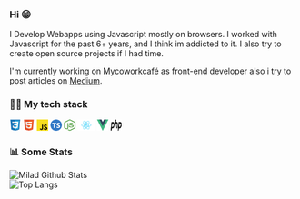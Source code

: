 ### Hi 😁

I Develop Webapps using Javascript mostly on browsers. I worked with Javascript for the past 6+ years, and I think im addicted to it.
I also try to create open source projects if I had time.

I'm currently working on [Mycoworkcafé](https://app.mycoworkcafe.com) as front-end developer also i try to post articles on [Medium](https://medium.com/@miladd3).

### 👨‍💻️ My tech stack


[<img src="https://raw.githubusercontent.com/miladd3/miladd3/main/assets/css.svg" width="20px"  alt="CSS"/>](https://github.com/miladd3)
[<img src="https://raw.githubusercontent.com/miladd3/miladd3/main/assets/html.svg" width="20px"  alt="HTML"/>](https://github.com/miladd3)
[<img src="https://raw.githubusercontent.com/miladd3/miladd3/main/assets/javascript.svg" width="20px"  alt="Javascript"/>](https://github.com/miladd3)
[<img src="https://raw.githubusercontent.com/miladd3/miladd3/main/assets/typescript.svg" width="20" height="20px" alt="Typescript" />](https://github.com/miladd3)
[<img src="https://raw.githubusercontent.com/miladd3/miladd3/main/assets/nodejs.svg" width="20px" height="20px" alt="NodeJs" />](https://github.com/miladd3)
[<img src="https://raw.githubusercontent.com/miladd3/miladd3/main/assets/react.svg" width="30" height="20px" alt="React" />](https://github.com/miladd3)
[<img src="https://raw.githubusercontent.com/miladd3/miladd3/main/assets/vue.svg" width="20" height="20px" alt="Vue" />](https://github.com/miladd3)
[<img src="https://raw.githubusercontent.com/miladd3/miladd3/main/assets/php.svg" width="20" height="20px" alt="PHP" />](https://github.com/miladd3)

### 📊 Some Stats
<img src="https://github-readme-stats.vercel.app/api?username=miladd3" alt="Milad Github Stats" width="300px" />
<br>
<img src="https://github-readme-stats.vercel.app/api/top-langs/?username=anuraghazra" alt="Top Langs" width="300px" />


